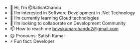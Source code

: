 - 👋 Hi, I’m @SatishChandu
- 👀 I’m interested in Software Development in .Net Technology
- 🌱 I’m currently learning Cloud technologies
- 💞️ I’m looking to collaborate on Development Community
- 📫 How to reach me bnvskumarchandu2@gmail.com
- 😄 Pronouns: Satish Kumar
- ⚡ Fun fact: Developer

<!---
SatishChandu/SatishChandu is a ✨ special ✨ repository because its `README.md` (this file) appears on your GitHub profile.
You can click the Preview link to take a look at your changes.
--->
